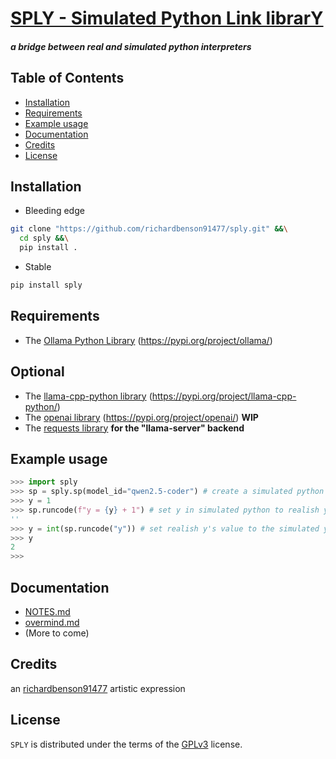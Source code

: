 # [SPLY - Simulated Python Link librarY](https://github.com/richardbenson91477/sply)
#### _a bridge between real and simulated python interpreters_

## Table of Contents

- [Installation](#installation)
- [Requirements](#requirements)
- [Example usage](#example-usage)
- [Documentation](#documentation)
- [Credits](#credits)
- [License](#license)

## Installation
  * Bleeding edge
```bash
git clone "https://github.com/richardbenson91477/sply.git" &&\
  cd sply &&\
  pip install .
```
  * Stable
```bash
pip install sply
```

## Requirements
  * The [Ollama Python Library](https://pypi.org/project/ollama/) (https://pypi.org/project/ollama/)

## Optional
  * The [llama-cpp-python library](https://pypi.org/project/llama-cpp-python/) (https://pypi.org/project/llama-cpp-python/)
  * The [openai library](https://pypi.org/project/openai/) (https://pypi.org/project/openai/) **WIP**
  * The [requests library](https://docs.python-requests.org/en/latest/index.html) **for the "llama-server" backend**

## Example usage
```python
>>> import sply
>>> sp = sply.sp(model_id="qwen2.5-coder") # create a simulated python interpreter
>>> y = 1
>>> sp.runcode(f"y = {y} + 1") # set y in simulated python to realish y + 1
''
>>> y = int(sp.runcode("y")) # set realish y's value to the simulated y's value
>>> y
2
>>> 
```

## Documentation
  * [NOTES.md](NOTES.md)
  * [overmind.md](overmind.md)
  * (More to come)

## Credits
an [richardbenson91477](https://www.deviantart.com/richardbenson91477) artistic expression

## License

`SPLY` is distributed under the terms of the [GPLv3](LICENSE.txt) license.

